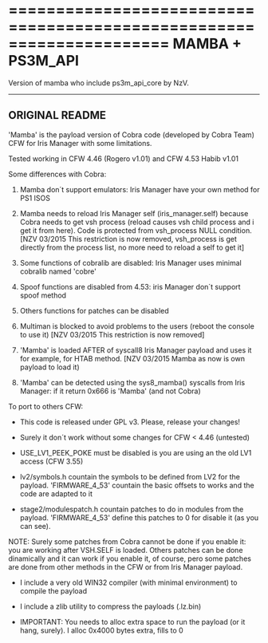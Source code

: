 =====================================================================
MAMBA + PS3M_API
=====================================================================

Version of mamba who include ps3m_api_core by NzV.
	

----------------------------------------------------------------------
ORIGINAL README
----------------------------------------------------------------------

'Mamba' is the payload version of Cobra code (developed by Cobra Team) CFW for Iris Manager with some limitations.


Tested working in CFW 4.46 (Rogero v1.01) and CFW 4.53 Habib v1.01


Some differences with Cobra:



1) Mamba don´t support emulators: Iris Manager have your own method for PS1 ISOS



2) Mamba needs to reload Iris Manager self (iris_manager.self) 
because Cobra needs to get vsh process 
(reload causes vsh child process and i get it from here). 
Code is protected from vsh_process NULL condition.
[NZV 03/2015 This restriction is now removed, vsh_process is get
directly from the process list, no more need to reload a self to get it]


3) Some functions of cobralib are disabled: Iris Manager uses minimal cobralib named 'cobre'



4) Spoof functions are disabled from 4.53: iris Manager don´t support spoof method



5) Others functions for patches can be disabled



6) Multiman is blocked to avoid problems to the users (reboot the console to use it)
[NZV 03/2015 This restriction is now removed]


7) 'Mamba' is loaded AFTER of syscall8 Iris Manager payload and uses it for example, for HTAB method.
[NZV 03/2015 Mamba as now is own payload to load it)


8) 'Mamba' can be detected using the sys8_mamba() syscalls from Iris Manager: if it return 0x666 is 'Mamba' 
(and not Cobra)

To port to others CFW:

- This code is released under GPL v3. Please, release your changes!

- Surely it don´t work without some changes for CFW < 4.46 (untested)

- USE_LV1_PEEK_POKE must be disabled is you are using an the old LV1 access (CFW 3.55)

- lv2/symbols.h countain the symbols to be defined from LV2 for the payload. 'FIRMWARE_4_53' countain the basic offsets to works
and the code are adapted to it

- stage2/modulespatch.h countain patches to do in modules from the payload. 'FIRMWARE_4_53'  define this patches to 0 for disable it (as you can see).

NOTE: Surely some patches from Cobra cannot be done if you enable it: you are working after VSH.SELF is loaded.
Others patches can be done dinamically and it can work if you enable it, of course, pero some patches are done from other methods in the CFW
or from Iris Manager payload.

- I include a very old WIN32 compiler (with minimal environment) to compile the payload

- I include a zlib utility to compress the payloads (.lz.bin)

- IMPORTANT: You needs to alloc extra space to run the payload (or it hang, surely). I alloc 0x4000 bytes extra, fills to 0 
